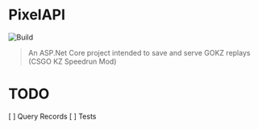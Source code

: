 # PixelAPI

![Build](https://github.com/devruto/pixelapi/workflows/.NET%20Core/badge.svg)

> An ASP.Net Core project intended to save and serve GOKZ replays (CSGO KZ Speedrun Mod)

# TODO
[ ] Query Records
[ ] Tests